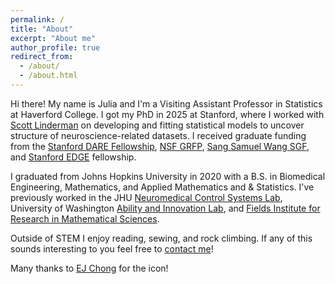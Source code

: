```yaml
---
permalink: /
title: "About"
excerpt: "About me"
author_profile: true
redirect_from: 
  - /about/
  - /about.html
---
```


Hi there! My name is Julia and I'm a Visiting Assistant Professor in Statistics at Haverford College. I got my PhD in 2025 at Stanford, where I worked with [Scott Linderman](https://web.stanford.edu/~swl1/) on developing and fitting statistical models to uncover structure of neuroscience-related datasets. I received graduate funding from the [Stanford DARE Fellowship](https://vpge.stanford.edu/fellowships-funding/dare), [NSF GRFP](https://www.nsfgrfp.org/), [Sang Samuel Wang SGF](https://vpge.stanford.edu/fellowships-funding/sgf), and [Stanford EDGE](https://vpge.stanford.edu/fellowships-funding/enhancing-diversity-graduate) fellowship.

I graduated from Johns Hopkins University in 2020 with a B.S. in Biomedical Engineering, Mathematics, and Applied Mathematics and & Statistics. I've previously worked in the JHU [Neuromedical Control Systems Lab](https://sarmalab.icm.jhu.edu/), University of Washington [Ability and Innovation Lab](https://steelelab.me.uw.edu/), and [Fields Institute for Research in Mathematical Sciences](http://www.fields.utoronto.ca/activities/19-20/2019-fusrp). 

Outside of STEM I enjoy reading, sewing, and rock climbing. If any of this sounds interesting to you feel free to [contact me](mailto:jcostac@stanford.edu)! 

Many thanks to [EJ Chong](https://ejchong.com/) for the icon!

